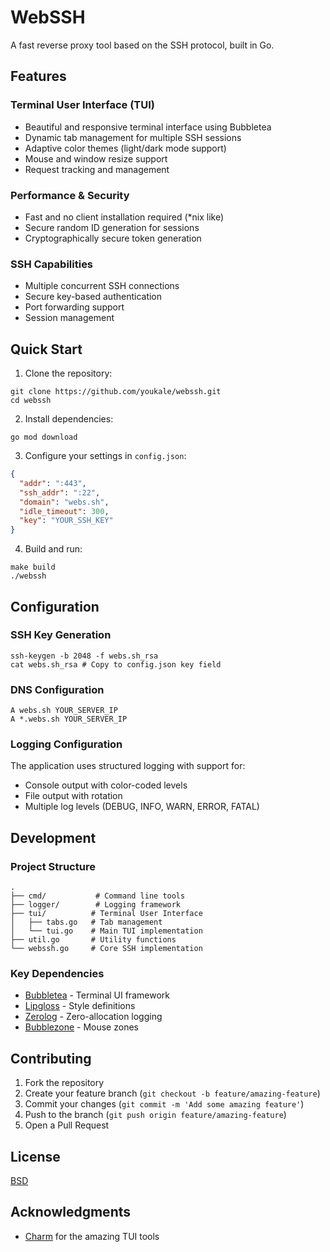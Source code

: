 # WebSSH

A fast reverse proxy tool based on the SSH protocol, built in Go.

## Features

### Terminal User Interface (TUI)
- Beautiful and responsive terminal interface using Bubbletea
- Dynamic tab management for multiple SSH sessions
- Adaptive color themes (light/dark mode support)
- Mouse and window resize support
- Request tracking and management

### Performance & Security
- Fast and no client installation required (*nix like)
- Secure random ID generation for sessions
- Cryptographically secure token generation


### SSH Capabilities
- Multiple concurrent SSH connections
- Secure key-based authentication
- Port forwarding support
- Session management

## Quick Start

1. Clone the repository:
```shell
git clone https://github.com/youkale/webssh.git
cd webssh
```

2. Install dependencies:
```shell
go mod download
```

3. Configure your settings in `config.json`:
```json
{
  "addr": ":443",
  "ssh_addr": ":22",
  "domain": "webs.sh",
  "idle_timeout": 300,
  "key": "YOUR_SSH_KEY"
}
```

4. Build and run:
```shell
make build
./webssh
```

## Configuration

### SSH Key Generation
```shell
ssh-keygen -b 2048 -f webs.sh_rsa
cat webs.sh_rsa # Copy to config.json key field
```

### DNS Configuration
```shell
A webs.sh YOUR_SERVER_IP
A *.webs.sh YOUR_SERVER_IP
```

### Logging Configuration
The application uses structured logging with support for:
- Console output with color-coded levels
- File output with rotation
- Multiple log levels (DEBUG, INFO, WARN, ERROR, FATAL)

## Development

### Project Structure
```
.
├── cmd/           # Command line tools
├── logger/        # Logging framework
├── tui/          # Terminal User Interface
│   ├── tabs.go   # Tab management
│   └── tui.go    # Main TUI implementation
├── util.go       # Utility functions
└── webssh.go     # Core SSH implementation
```

### Key Dependencies
- [Bubbletea](https://github.com/charmbracelet/bubbletea) - Terminal UI framework
- [Lipgloss](https://github.com/charmbracelet/lipgloss) - Style definitions
- [Zerolog](https://github.com/rs/zerolog) - Zero-allocation logging
- [Bubblezone](https://github.com/charmbracelet/bubblezone) - Mouse zones

## Contributing

1. Fork the repository
2. Create your feature branch (`git checkout -b feature/amazing-feature`)
3. Commit your changes (`git commit -m 'Add some amazing feature'`)
4. Push to the branch (`git push origin feature/amazing-feature`)
5. Open a Pull Request

## License
[BSD](LICENSE)

## Acknowledgments
- [Charm](https://charm.sh/) for the amazing TUI tools